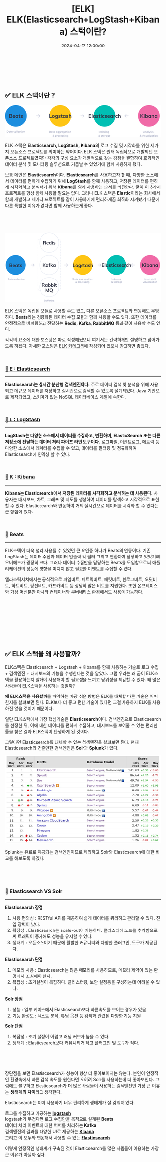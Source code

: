 ﻿---
permalink: /2024-04-22-ELK(Elasticsearch+LogStash+Kibana) 스택이란/
published: true
title: "[ELK] ELK(Elasticsearch+LogStash+Kibana) 스택이란? "
date: 2024-04-17 12:00:00
toc: true
toc_sticky: true
toc_label: "ELK(Elasticsearch+LogStash+Kibana) 스택이란"
categories:
- ELK
tags:
- ELK
- ElasticSearch
- LogStash
- Kibana
- Solr
---

<br><br><br>

## ✅ ELK 스택이란 ?

<p align="center">
<img src="https://github.com/idkim97/idkim97.github.io/blob/master/img/elk1.jpg?raw=true">
</p>


ELK 스택은 **Elasticsearch, LogStash, Kibana**의 로그 수집 및 시각화를 위한 세가지 오픈소스 프로젝트를 의미하는 약어이다. ELK 스택은 원래 독립적으로 개발되던 오픈소스 프로젝트였지만 각각의 구성 요소가 개별적으로 갖는 강점을 결합하여 효과적인 데이터 분석 및 모니터링 솔루션으로 거듭날 수 있었기에 함께 사용하게 됐다.


보통 메인은 **Elasticsearch**이다. **Elasticsearch**를 사용하고자 할 때, 다양한 소스에서 데이터를 편하게 수집하기 위해 **LogStash**를 함께 사용하고, 저장된 데이터를 편하게 시각화하고 분석하기 위해 **Kibana**를 함께 사용하는 순서를 띄긴한다. 굳이 이 3가지 프로젝트를 항상 함께 사용할 필요는 없다. 그러나 ELK 스택은 **Elastic**이라는 회사에서 함께 개발하고 세가지 프로젝트를 같이 사용하기에 편리하게끔 최적화 시켜놨기 때문에 다른 특별한 이유가 없다면 함께 사용하는게 좋다.

<br><br><br>

<p align="center">
<img src="https://github.com/idkim97/idkim97.github.io/blob/master/img/elk2.jpg?raw=true">
</p>

ELK 스택은 독립된 모듈로 사용할 수도 있고, 다른 오픈소스 프로젝트와 연동해도 무방하다. **Beats**라는 경량화된 데이터 수집 모듈과 함께 사용할 수도 있다. 또한 데이터를 안정적으로 버퍼링하고 전달하는 **Redis, Kafka, RabbitMQ** 등과 같이 사용할 수도 있다.

각각의 요소에 대한 포스팅은 따로 작성해뒀으니 여기서는 간략하게만 설명하고 넘어가도록 하겠다. 자세한 포스팅은 [ELK 카테고리](https://idkim97.github.io/categories/#elk)에 작성되어 있으니 참고하면 좋겠다.

<br>

### [📌 E : Elasticsearch](https://idkim97.github.io/2024-04-18-ElasticSearch%28%EC%97%98%EB%9D%BC%EC%8A%A4%ED%8B%B1%EC%84%9C%EC%B9%98%29%EB%9E%80/)
<hr>

**Elasticsearch는 실시간 분산형 검색엔진이다.** 주로 데이터 검색 및 분석을 위해 사용되고 데규모 데이터를 저장하고 실시간으로 검색할 수 있도록 설계되었다. Java 기반으로 제작되었고, 스키마가 없는 NoSQL 데이터베이스 계열에 속한다.


<br>

### [📌 L : LogStash](https://idkim97.github.io/2024-04-17-LogStash%28%EB%A1%9C%EA%B7%B8%EC%8A%A4%ED%83%9C%EC%8B%9C%29%EB%9E%80/)
<hr>

**LogStash는 다양한 소스에서 데이터를 수집하고, 변환하며, ElasticSearch 또는 다른 저장소에 전달하는 데이터 처리 파이프 라인 도구이다.** 로그파일, 이벤트로그, 메트릭 등 다양한 소스에서 데이터를 수집할 수 있고, 데이터를 필터링 및 정규화하여 Elasticsearch에 인덱싱 할 수 있다.


<br>

### [📌 K : Kibana](https://idkim97.github.io/2024-04-19-Kibana%28%ED%82%A4%EB%B0%94%EB%82%98%29%EB%9E%80/)
<hr>

**Kibana는 Elasticsearch에서 저장된 데이터를 시각화하고 분석하는 데 사용된다.** 사용자는 대시보드, 차트, 그래프 및 지도를 생성하여 데이터를 탐색하고 시각적으로 표현할 수 있다. Elasticsearch와 연동하여 거의 실시간으로 데이터를 시각화 할 수 있다는 큰 장점이 있다.

<br>

### 📌 Beats
<hr>
ELK스택이 더욱 널리 사용될 수 있었던 큰 요인중 하나가 Beats의 연동이다. 기존 LogStash는 데이터 수집과 데이터 입출력 및 필터 그리고 변환까지 담당하고 있었기에 오버헤드가 굉장히 크다. 그러나 데이터 수집만을 담당하는 Beats를 도입함으로써 애플리케이션의 성능에 영향을 미치지 않고 필요한 이벤트를 수집할 수 있다.

엘라스틱서치에서는 공식적으로 파일비트, 메트릭비트, 패킷비트, 윈로그비트, 오딧비트, 하트비트, 펑션비트, 카프카비트 등 상당히 많은 비트를 지원한다. 또한 온프레미스와 가상 머신뿐만 아니라 컨테이너와 쿠버네티스 환경에서도 사용이 가능하다.

<br>



<br><br><br><br><Br><br>

## ✅ ELK 스택을 왜 사용할까?

ELK스택은 Elasticsearch + Logstash + Kibana를 함께 사용하는 기술로 로그 수집 + 검색엔진 + 대시보드의 기능을 수행한다는 것을 알았다. 그럼 우리는 왜 굳이 ELK스택을 활용하는지 알아야 사용해야 할 필요성을 느끼고 당위성을 체감할 수 있다. 왜 많은 사람들이 ELK스택을 사용하는 것일까?

**왜 ELK스택을 사용할까**를 파악하는 가장 쉬운 방법은 ELK를 대체할 다른 기술은 어떠한지를 살펴보면 된다. ELK보다 더 좋고 편한 기술이 있다면 그걸 사용하지 ELK를 사용하진 않을 것이기 때문이다.

일단 ELK스택에서 가장 핵심기술은 **Elasticsearch**이다. 검색엔진으로 Elasticsearch를 선정한 뒤, 이에 대한 데이터를 편하게 수집하고, 대시보드를 보여줄 수 있는 편리한 툴을 찾은 결과 ELK스택이 탄생하게 된 것이다.


그렇다면 Elasticsearch를 대체할 수 있는 검색엔진을 살펴보면 된다. 현재 Elasticsearch와 견줄만한 검색엔진은 **Solr**과 **Splunk**가 있다.

<p align="center">
<img src="https://github.com/idkim97/idkim97.github.io/blob/master/img/elk3.jpg?raw=true">
</p>

Splunk는 유료로 제공되는 검색엔진이므로 제외하고 Solr와 Elasticsearch에 대한 비교를 해보도록 하겠다. 

<br><br><br>

### 📌 Elasticsearch VS Solr
<hr>

 **Elasticsearch 장점**
 
 1. 사용 편의성 : RESTful API를 제공하여 쉽게 데이터를 쿼리하고 관리할 수 있다. 진입 장벽이 낮다.
 2. 확장성 : Elasticsearch는 scale-out이 가능하다. 클러스터에 노드를 추가함으로써 트래픽이 증가해도 성능을 유지할 수 있다.
 3. 생태계 : 오픈소스이기 때문에 활발한 커뮤니티와 다양한 플러그인, 도구가 제공된다.


**Elasticsearch 단점**
1. 메모리 사용 : Elasticsearch는 많은 메모리를 사용하므로, 메모리 제약이 있는 환경에서 조심해야 한다.
2. 복잡성 : 초기설정이 복잡하다. 클러스터링, 보안 설정등을 구성하는데 어려울 수 있다.



**Solr 장점**
1. 성능 : 일부 케이스에서 Elasticsearch보다 빠른속도를 보이는 경우가 있음
2. 기능 완성도 : 텍스트 분석, 튜닝 옵션 등 검색과 관련된 다양한 기능 지원

**Solr 단점**
1. 복잡성 : 초기 설정이 어렵고 러닝 커브가 높을 수 있다.
2. 생태계 : Elasticsearch보다 커뮤니티가 작고 플러그인 및 도구가 적다.


<br><br><br>

장단점을 보면 Elastiscsearch가 성능이 항상 더 좋아보이지는 않는다. 본인이 안정적인 환경속에서 빠른 검색 속도를 원한다면 오히려 Solr를 사용하는게 더 좋아보인다. 그럼에도 불구하고 Elasticsearch가 더 많은 사람들이 사용하는 검색엔진인 가장 큰 이유는 **생태계의 차이**라고 생각한다.

Elasticsearch는 이미 사용하기 너무 편리하게 생태계가 잘 갖춰져 있다. 

로그를 수집하고 가공하는 **[logstash](https://idkim97.github.io/2024-04-17-LogStash%28%EB%A1%9C%EA%B7%B8%EC%8A%A4%ED%83%9C%EC%8B%9C%29%EB%9E%80/)**  
logstash가 무겁다면 로그 수집만을 목적으로 설계된 **Beats**  
데이터 처리 이벤트에 대한 버퍼를 처리하는 **Kafka**  
검색엔진의 결과를 다양한 UI로 제공하는 **[Kibana](https://idkim97.github.io/2024-04-19-Kibana%28%ED%82%A4%EB%B0%94%EB%82%98%29%EB%9E%80/)**  
그리고 이 모두와 연동해서 사용할 수 있는 **[Elasticsearch](https://idkim97.github.io/2024-04-18-ElasticSearch%28%EC%97%98%EB%9D%BC%EC%8A%A4%ED%8B%B1%EC%84%9C%EC%B9%98%29%EB%9E%80/)**  

이렇게 안정적인 생태계가 구축된 것이 Elasticsearch를 많은 사람들이 이용하는 가장 큰 이유가 아닐까 싶다.




